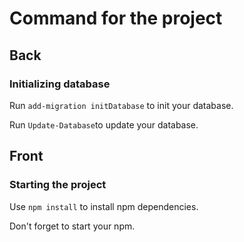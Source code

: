 # Command for the project

## Back

### Initializing database

Run `add-migration initDatabase` to init your database.

Run `Update-Database`to update your database.

## Front

### Starting the project

Use `npm install` to install npm dependencies.

Don't forget to start your npm.
